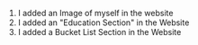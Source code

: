 1. I added an Image of myself in the website
2. I added an "Education Section" in the Website  
3. I added a Bucket List Section in the Website